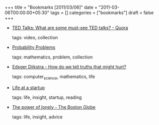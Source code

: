 +++
title = "Bookmarks [2011/03/06]"
date = "2011-03-06T00:00:00+05:30"
tags = []
categories = ["bookmarks"]
draft = false
+++

-   [TED Talks: What are some must-see TED talks? - Quora](http://www.quora.com/TED-Talks/What-are-some-must-see-TED-talks)

    tags: video, collection

-   [Probability Problems](http://www.cut-the-knot.org/probability.shtml)

    tags: mathematics, problem, collection

-   [Edsger Dijkstra - How do we tell truths that might hurt?](http://www.cs.virginia.edu/~evans/cs655/readings/ewd498.html)

    tags: computer<sub>science</sub>, mathematics, life

-   [Life at a startup](http://abstractnonsense.com/life-at-a-startup/)

    tags: life, insight, startup, reading

-   [The power of lonely - The Boston Globe](http://www.boston.com/bostonglobe/ideas/articles/2011/03/06/the_power_of_lonely/?page=full)

    tags: life, insight, advice
